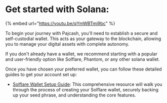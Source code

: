# Get started with Solana:

{% embed url="https://youtu.be/qYmWBTmi9bc" %}

To begin your journey with Pajcash, you'll need to establish a secure and self-custodial wallet. This acts as your gateway to the blockchain, allowing you to manage your digital assets with complete autonomy.

If you don't already have a wallet, we recommend starting with a popular and user-friendly option like Solflare, Phantom, or any other solana wallet.

Once you have chosen your preferred wallet, you can follow these detailed guides to get your account set up:

* [Solflare Wallet Setup Guide](https://docs.superteamguidebook.xyz/third-party-guides/solflare): This comprehensive resource will walk you through the process of creating your Solflare wallet, securely backing up your seed phrase, and understanding the core features.
